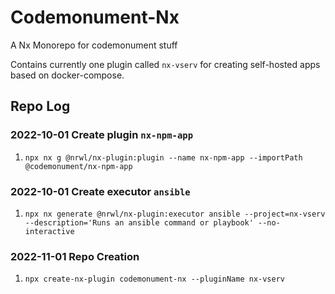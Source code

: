 # Codemonument-Nx

A Nx Monorepo for codemonument stuff

Contains currently one plugin called `nx-vserv` for creating self-hosted apps based on docker-compose.

## Repo Log

### 2022-10-01 Create plugin `nx-npm-app`

1. `npx nx g @nrwl/nx-plugin:plugin --name nx-npm-app --importPath @codemonument/nx-npm-app`

### 2022-10-01 Create executor `ansible`

1. `npx nx generate @nrwl/nx-plugin:executor ansible --project=nx-vserv --description='Runs an ansible command or playbook' --no-interactive`

### 2022-11-01 Repo Creation

1. `npx create-nx-plugin codemonument-nx --pluginName nx-vserv`
